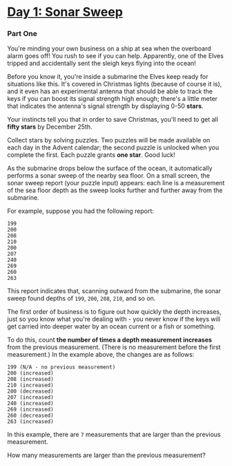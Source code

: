 # [Day 1: Sonar Sweep](https://adventofcode.com/2021/day/1)

### Part One

You're minding your own business on a ship at sea when the overboard alarm goes
off! You rush to see if you can help. Apparently, one of the Elves tripped and
accidentally sent the sleigh keys flying into the ocean!

Before you know it, you're inside a submarine the Elves keep ready for
situations like this. It's covered in Christmas lights (because of course it
is), and it even has an experimental antenna that should be able to track the
keys if you can boost its signal strength high enough; there's a little meter
that indicates the antenna's signal strength by displaying 0-50 **stars**.

Your instincts tell you that in order to save Christmas, you'll need to get all
**fifty stars** by December 25th.

Collect stars by solving puzzles. Two puzzles will be made available on each
day in the Advent calendar; the second puzzle is unlocked when you complete the
first. Each puzzle grants **one star**. Good luck!

As the submarine drops below the surface of the ocean, it automatically
performs a sonar sweep of the nearby sea floor. On a small screen, the sonar
sweep report (your puzzle input) appears: each line is a measurement of the sea
floor depth as the sweep looks further and further away from the submarine.

For example, suppose you had the following report:

```
199
200
208
210
200
207
240
269
260
263
```

This report indicates that, scanning outward from the submarine, the sonar
sweep found depths of ```199```, ```200```, ```208```, ```210```, and so on.

The first order of business is to figure out how quickly the depth increases,
just so you know what you're dealing with - you never know if the keys will get
carried into deeper water by an ocean current or a fish or something.

To do this, count **the number of times a depth measurement increases** from 
the previous measurement. (There is no measurement before the first 
measurement.) In the example above, the changes are as follows:

```
199 (N/A - no previous measurement)
200 (increased)
208 (increased)
210 (increased)
200 (decreased)
207 (increased)
240 (increased)
269 (increased)
260 (decreased)
263 (increased)
```

In this example, there are ```7``` measurements that are larger than the
previous measurement.

How many measurements are larger than the previous measurement?
